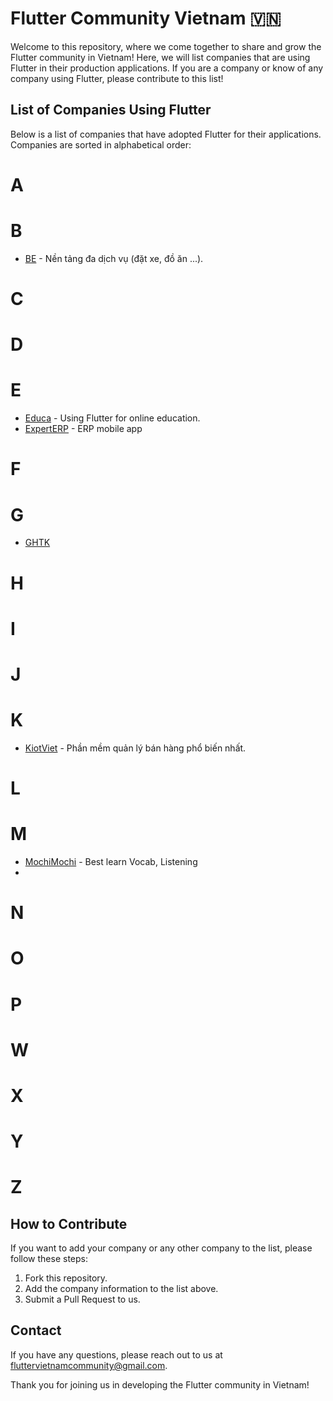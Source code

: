 # Flutter Community Vietnam 🇻🇳

Welcome to this repository, where we come together to share and grow the Flutter community in Vietnam! Here, we will list companies that are using Flutter in their production applications. If you are a company or know of any company using Flutter, please contribute to this list!

## List of Companies Using Flutter

Below is a list of companies that have adopted Flutter for their applications. Companies are sorted in alphabetical order:

# A
   
# B
  - [BE](https://be.com.vn/) - Nền tảng đa dịch vụ (đặt xe, đồ ăn ...).
# C

# D

# E
  - [Educa](https://edupia.vn/) - Using Flutter for online education.
  - [ExpertERP](https://www.gmc.solutions/) - ERP mobile app
# F

# G
  - [GHTK](https://giaohangtietkiem.vn/)

# H

# I

# J

# K
  - [KiotViet](https://www.kiotviet.vn/) - Phần mềm quản lý bán hàng phổ biến nhất.

# L

# M
 - [MochiMochi](https://mochidemy.com/) - Best learn Vocab, Listening
 - 
# N

# O

# P

# W

# X

# Y

# Z

## How to Contribute

If you want to add your company or any other company to the list, please follow these steps:

1. Fork this repository.
2. Add the company information to the list above.
3. Submit a Pull Request to us.

## Contact

If you have any questions, please reach out to us at [fluttervietnamcommunity@gmail.com](mailto:fluttervietnamcommunity@gmail.com).

Thank you for joining us in developing the Flutter community in Vietnam!
